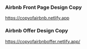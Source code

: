 
### Airbnb Front Page Design Copy
https://copyofairbnb.netlify.app

### Airbnb Offer Design Copy
https://copyofairbnboffer.netlify.app/
